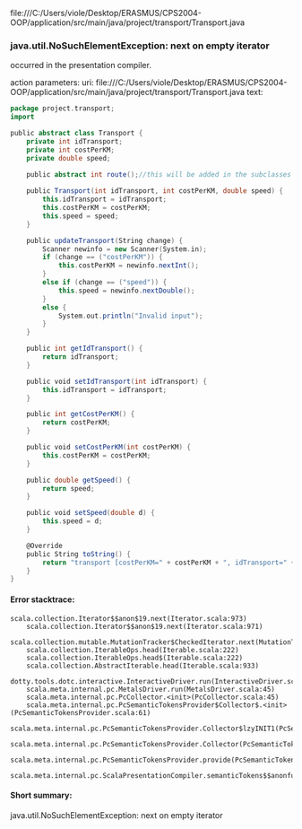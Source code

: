 file:///C:/Users/viole/Desktop/ERASMUS/CPS2004-OOP/application/src/main/java/project/transport/Transport.java
### java.util.NoSuchElementException: next on empty iterator

occurred in the presentation compiler.

action parameters:
uri: file:///C:/Users/viole/Desktop/ERASMUS/CPS2004-OOP/application/src/main/java/project/transport/Transport.java
text:
```scala
package project.transport;
import

public abstract class Transport {
    private int idTransport;
    private int costPerKM;
    private double speed;

    public abstract int route();//this will be added in the subclasses
    
    public Transport(int idTransport, int costPerKM, double speed) {
        this.idTransport = idTransport;
        this.costPerKM = costPerKM;
        this.speed = speed;
    }

    public updateTransport(String change) {
        Scanner newinfo = new Scanner(System.in);
        if (change == ("costPerKM")) {
            this.costPerKM = newinfo.nextInt();
        }
        else if (change == ("speed")) {
            this.speed = newinfo.nextDouble();
        }
        else {
            System.out.println("Invalid input");
        }
    }

    public int getIdTransport() {
        return idTransport;
    }

    public void setIdTransport(int idTransport) {
        this.idTransport = idTransport;
    }

    public int getCostPerKM() {
        return costPerKM;
    }

    public void setCostPerKM(int costPerKM) {
        this.costPerKM = costPerKM;
    }

    public double getSpeed() {
        return speed;
    }

    public void setSpeed(double d) {
        this.speed = d;
    }

    @Override
    public String toString() {
        return "transport [costPerKM=" + costPerKM + ", idTransport=" + idTransport + ", speed=" + speed + "]";
    }
}

```



#### Error stacktrace:

```
scala.collection.Iterator$$anon$19.next(Iterator.scala:973)
	scala.collection.Iterator$$anon$19.next(Iterator.scala:971)
	scala.collection.mutable.MutationTracker$CheckedIterator.next(MutationTracker.scala:76)
	scala.collection.IterableOps.head(Iterable.scala:222)
	scala.collection.IterableOps.head$(Iterable.scala:222)
	scala.collection.AbstractIterable.head(Iterable.scala:933)
	dotty.tools.dotc.interactive.InteractiveDriver.run(InteractiveDriver.scala:168)
	scala.meta.internal.pc.MetalsDriver.run(MetalsDriver.scala:45)
	scala.meta.internal.pc.PcCollector.<init>(PcCollector.scala:45)
	scala.meta.internal.pc.PcSemanticTokensProvider$Collector$.<init>(PcSemanticTokensProvider.scala:61)
	scala.meta.internal.pc.PcSemanticTokensProvider.Collector$lzyINIT1(PcSemanticTokensProvider.scala:61)
	scala.meta.internal.pc.PcSemanticTokensProvider.Collector(PcSemanticTokensProvider.scala:61)
	scala.meta.internal.pc.PcSemanticTokensProvider.provide(PcSemanticTokensProvider.scala:90)
	scala.meta.internal.pc.ScalaPresentationCompiler.semanticTokens$$anonfun$1(ScalaPresentationCompiler.scala:99)
```
#### Short summary: 

java.util.NoSuchElementException: next on empty iterator